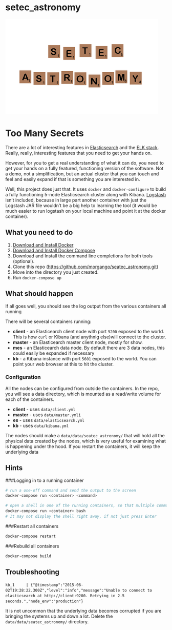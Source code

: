# setec_astronomy

![setec_astronomy](https://github.com/morgango/seatec_astronomy/blob/master/setec.gif)

# Too Many Secrets

There are a lot of interesting features in [Elasticsearch](http://elastic.co) and the [ELK stack](https://www.elastic.co/webinars/introduction-elk-stack).  Really, really, interesting features that you need to get your hands on.

However, for you to get a real understanding of what it can do, you need to get your hands on a fully featured, functioning version of the software.  Not a demo, not a simplification, but an actual cluster that you can touch and feel and easily expand if that is something you are interested in. 

Well, this project does just that.  It uses `docker` and `docker-configure` to build a fully functioning 5-node Elasticsearch cluster along with Kibana.  [Logstash](http://logstash.net) isn’t included, because in large part another container with just the Logstash JAR file wouldn’t be a big help to learning the tool (it would be much easier to run logstash on your local machine and point it at the docker container).


## What you need to do

1. [Download and Install Docker](https://docs.docker.com/installation/)
1. [Download and Install Docker Compose](https://docs.docker.com/compose/install/)
3. Download and Install the command line completions for both tools (optional).
4. Clone this repo (https://github.com/morgango/seatec_astronomy.git)
5. Move into the directory you just created.
6. Run `docker-compose up`


## What should happen

If all goes well, you should see the log output from the various containers all running

There will be several containers running:

* **client** - an Elasticearch client node with port `9200` exposed to the world.  This is how `curl` or Kibana (and anythnig else)will connect to the cluster.
* **master** - an Elasticearch master client node, mostly for show.
* **mes<n>** - an Elasticearch data node.  By default there are 3 data nodes, this could easily be expanded if necessary 
* **kb** - a Kibana instance with port `5601` exposed to the world.  You can point your web browser at this to hit the cluster.

### Configuration

All the nodes can be configured from outside the containers.  In the repo, you will see a data directory, which is mounted as a read/write volume for each of the containers.

* **client** -  uses `data/client.yml`
* **master** -  uses `data/master.ymli`
* **es<n>** - uses `data/elasticsearch.yml`
* **kb** - uses `data/kibana.yml`

The nodes should make a `data/data/seatec_astronomy/` that will hold all the physical data created by the nodes, which is very useful for examining what is happening under the hood.  If you restart the containers, it will keep the underlying data

## Hints

###Logging in to a running container

``` bash
# run a one-off command and send the output to the screen
docker-compose run <container> <command>
```

``` bash
# open a shell in one of the running containers, so that multiple commands can be run
docker-compose run <container> bash
# It may not display the shell right away, if not just press Enter
```

###Restart all containers

``` bash
docker-compose restart
```
###Rebuild all containers

``` bash
docker-compose build
```

## Troubleshooting

`kb_1     | {"@timestamp":"2015-06-02T19:28:22.300Z","level":"info","message":"Unable to connect to elasticsearch at http://client:9200. Retrying in 2.5 seconds.","node_env":"production"}`

It is not uncommon that the underlying data becomes corrupted if you are bringing the systems up and down a lot.  Delete the `data/data/seatec_astronomy/` directory.





